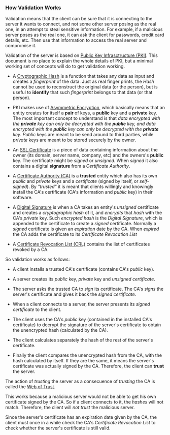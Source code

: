 ### How Validation Works

Validation means that the client can be sure that it is connecting to the server it wants to connect, and not some other server posing as the real one, in an attempt to steal sensitive information. For example, if a malicious server poses as the real one, it can ask the client for passwords, credit card details, etc. Then use that information to access the real server and compromise it.

Validation of the server is based on [Public Key Infrasctructure (PKI)](https://en.wikipedia.org/wiki/Public_key_infrastructure). This document is no place to explain the whole details of PKI, but a minimal working set of concepts will do to get validation working.

* A [Cryptographic Hash](https://en.wikipedia.org/wiki/Cryptographic_hash_function) is a function that takes any data as input and creates a *fingerprint* of the data. Just as real finger prints, the *Hash* cannot be used to reconstruct the original data (or the person), but is useful to **identify** that such *fingerprint* belongs to that data (or that person).

* PKI makes use of [Asymmetric Encryption](https://www.youtube.com/watch?v=AQDCe585Lnc), which basically means that an entity creates for itself a **pair** of keys, a **public** key and a **private** key. The most important concept to understand is that *data encrypted with the **private** key can only be decrypted with the **public** key, and data encrypted with the **public** key can only be decrypted with the **private** key*. *Public* keys are meant to be send around to third parties, while *private* keys are meant to be stored securely by the owner.

* An [SSL Certificate](https://en.wikipedia.org/wiki/Public_key_certificate) is a piece of data containing information about the owner (its domain, server name, company, etc) and the owners's **public** key. The certificate might be *signed* or *unsigned*. When *signed* it also contains a digital **signature** from a *Certificate Authority*.

* A [Certificate Authority (CA)](https://en.wikipedia.org/wiki/Certificate_authority) is a **trusted** entity which also has its own *public* and *private* keys and a *certificate* (signed by itself, or *self-signed*). By *"trusted"* it is meant that clients willingly and knowingly install the CA's certificate (CA's information and *public* key) in their software.

* A [Digital Signature](https://en.wikipedia.org/wiki/Cryptographic_hash_function#Signature_generation_and_verification) is when a CA takes an entity's *unsigned* certificate and creates a *cryptographic hash* of it, and *encrypts* that *hash* with the CA's *private* key. Such *encrypted hash* is the *Digital Signature*, which is appended to the certificate to create a *signed* certificate. Normally a *signed* certificate is given an *expiration* date by the CA. When *expired* the CA adds the certificate to its *Certificate Revocation List*

* A [Certificate Revocation List (CRL)](https://en.wikipedia.org/wiki/Certificate_revocation_list) contains the list of certificates revoked by a CA.

So validation works as follows:

* A client installs a trusted CA's certificate (contains CA's *public* key).

* A server creates its *public* key, *private* key and *unsigned certificate*.

* The server asks the trusted CA to *sign* its certificate. The CA's *signs* the server's certificate and gives it back the *signed certificate*.

* When a client connects to a server, the server presents its *signed certificate* to the client.

* The client uses the CA's *public* key (contained in the installed CA's certificate) to decrypt the signature of the server's certificate to obtain the unencrypted hash (calculated by the CA).

* The client calculates separately the hash of the rest of the server's certificate.

* Finally the client compares the unencrypted hash from the CA, with the hash calculated by itself. If they are the same, it means the server's certificate was actually signed by the CA. Therefore, the client can **trust** the server.

The action of *trusting* the server as a consecuence of *trusting* the CA is called the [Web of Trust](https://en.wikipedia.org/wiki/Web_of_trust).

This works because a malicious server would not be able to get his own certificate signed by the CA. So if a client connects to it, the *hashes* will not match. Therefore, the client will *not trust* the malicious server.

Since the server's certificate has an expiration date given by the CA, the client must once in a while check the CA's *Certificate Revocation List* to check whether the server's certificate is still valid.
